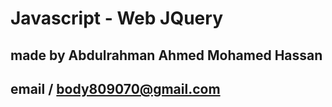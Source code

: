 # Javascript - Web JQuery

## made by Abdulrahman Ahmed Mohamed Hassan 
## email / body809070@gmail.com

